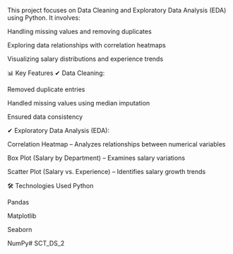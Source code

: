 This project focuses on Data Cleaning and Exploratory Data Analysis (EDA) using Python. It involves:

Handling missing values and removing duplicates

Exploring data relationships with correlation heatmaps

Visualizing salary distributions and experience trends

📊 Key Features
✔ Data Cleaning:

Removed duplicate entries

Handled missing values using median imputation

Ensured data consistency

✔ Exploratory Data Analysis (EDA):

Correlation Heatmap – Analyzes relationships between numerical variables

Box Plot (Salary by Department) – Examines salary variations

Scatter Plot (Salary vs. Experience) – Identifies salary growth trends

🛠 Technologies Used
Python

Pandas

Matplotlib

Seaborn

NumPy# SCT_DS_2